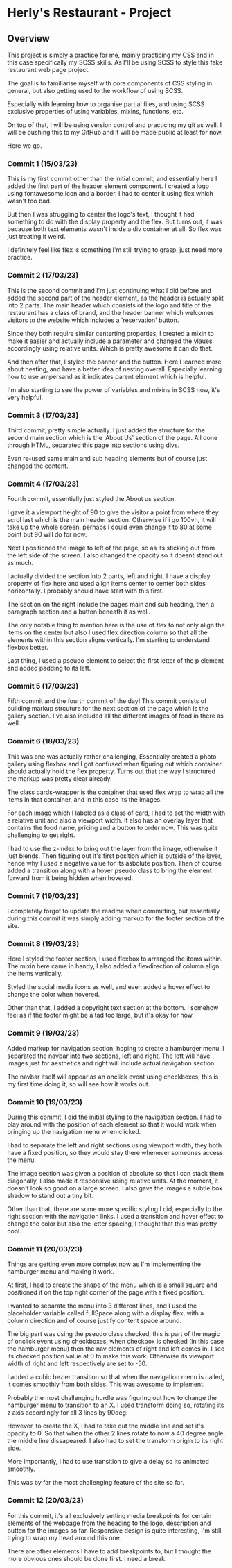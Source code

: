 # Herly's Restaurant - Project

## Overview
This project is simply a practice for me, mainly practicing my CSS and in this case specifically my SCSS skills. As I'll be using SCSS to style this fake restaurant web page project. 

The goal is to familiarise myself with core components of CSS styling in general, but also getting used to the workflow of using SCSS. 

Especially with learning how to organise partial files, and using SCSS exclusive properties of using variables, mixins, functions, etc. 

On top of that, I will be using version control and practicing my git as well. I will be pushing this to my GitHub and it will be made public at least for now. 

Here we go.

### Commit 1 (15/03/23)
This is my first commit other than the initial commit, and essentially here I added the first part of the header element component. I created a logo using fontawesome icon and a border. I had to center it using flex which wasn't too bad. 

But then I was struggling to center the logo's text, I thought it had something to do with the display property and the flex. But turns out, it was because both text elements wasn't inside a div container at all. So flex was just treating it weird.

I definitely feel like flex is something I'm still trying to grasp, just need more practice. 

### Commit 2 (17/03/23)
This is the second commit and I'm just continuing what I did before and added the second part of the header element, as the header is actually split into 2 parts. The main header which consists of the logo and title of the restaurant has a class of brand, and the header banner which welcomes visitors to the website which includes a 'reservation' button. 

Since they both require similar centerting properties, I created a mixin to make it easier and actually include a parameter and changed the vlaues accordingly using relative units. Which is pretty awesome it can do that. 

And then after that, I styled the banner and the button. Here I learned more about nesting, and have a better idea of nesting overall. Especially learning how to use ampersand as it indicates parent element which is helpful. 

I'm also starting to see the power of variables and mixins in SCSS now, it's very helpful.

### Commit 3 (17/03/23)
Third commit, pretty simple actually. I just added the structure for the second main section which is the 'About Us' section of the page. All done through HTML, separated this page into sections using divs. 

Even re-used same main and sub heading elements but of course just changed the content. 

### Commit 4 (17/03/23)
Fourth commit, essentially just styled the About us section. 

I gave it a viewport height of 90 to give the visitor a point from where they scrol last which is the main header section. Otherwise if i go 100vh, it will take up the whole screen, perhaps I could even change it to 80 at some point but 90 will do for now. 

Next I positioned the image to left of the page, so as its sticking out from the left side of the screen. I also changed the opacity so it doesnt stand out as much. 

I actually divided the section into 2 parts, left and right. I have a display property of flex here and used align items center to center both sides horizontally. I probably should have start with this first. 

The section on the right include the pages main and sub heading, then a paragraph section and a button beneath it as well.

The only notable thing to mention here is the use of flex to not only align the items on the center but also I used flex direction column so that all the elements within this section aligns vertically. I'm starting to understand flexbox better.

Last thing, I used a pseudo element to select the first letter of the p element and added padding to its left. 

### Commit 5 (17/03/23)
Fifth commit and the fourth commit of the day! This commit conists of building markup strcuture for the next section of the page which is the gallery section. I've also included all the different images of food in there as well. 

### Commit 6 (18/03/23)
This was one was actually rather challenging, Essentially created a photo gallery using flexbox and I got confused when figuring out which container should actually hold the flex property. Turns out that the way I structured the markup was pretty clear already.

The class cards-wrapper is the container that used flex wrap to wrap all the items in that container, and in this case its the images. 

For each image which I labeled as a class of card, I had to set the width with a relative unit and also a viewport width. It also has an overlay layer that contains the food name, pricing and a button to order now. This was quite challenging to get right. 

I had to use the z-index to bring out the layer from the image, otherwise it just blends. Then figuring out it's first position which is outside of the layer, hence why I used a negative value for its asbolute position. Then of course added a transition along with a hover pseudo class to bring the element forward from it being hidden when hovered. 

### Commit 7 (19/03/23)
I completely forgot to update the readme when committing, but essentially during this commit it was simply adding markup for the footer section of the site. 

### Commit 8 (19/03/23)
Here I styled the footer section, I used flexbox to arranged the items within. The mixin here came in handy, I also added a flexdirection of column align the items vertically. 

Styled the social media icons as well, and even added a hover effect to change the color when hovered. 

Other than that, I added a copyright text section at the bottom. I somehow feel as if the footer might be a tad too large, but it's okay for now.

### Commit 9 (19/03/23)
Added markup for navigation section, hoping to create a hamburger menu. I separated the navbar into two sections, left and right. The left will have images just for aesthetics and right will include actual navigation section.  

The navbar itself will appear as an onclick event using checkboxes, this is my first time doing it, so will see how it works out.

### Commit 10 (19/03/23)
During this commit, I did the initial styling to the navigation section. I had to play around with the position of each element so that it would work when bringing up the navigation menu when clicked. 

I had to separate the left and right sections using viewport width, they both have a fixed position, so they would stay there whenever someones access the menu. 

The image section was given a position of absolute so that I can stack them diagonally, I also made it responsive using relative units. At the moment, it doesn't look so good on a large screen. I also gave the images a subtle box shadow to stand out a tiny bit. 

Other than that, there are some more specific styling I did, especially to the right section with the navigation links. I used a transition and hover effect to change the color but also the letter spacing, I thought that this was pretty cool.

### Commit 11 (20/03/23)
Things are getting even more complex now as I'm implementing the hamburger menu and making it work. 

At first, I had to create the shape of the menu which is a small square and positioned it on the top right corner of the page with a fixed position.

I wanted to separate the menu into 3 different lines, and I used the placeholder variable called fullSpace along with a display flex, with a column direction and of course justify content space around. 

The big part was using the pseudo class checked, this is part of the magic of onclick event using checkboxes, when checkbox is checked (in this case the hamburger menu) then the nav elements of right and left comes in. I see its checked position value at 0 to make this work. Otherwise its viewport width of right and left respectively are set to -50.

I added a cubic bezier transition so that when the navigation menu is called, it comes smoothly from both sides. This was awesome to implement. 

Probably the most challenging hurdle was figuring out how to change the hamburger menu to transition to an X. I used transform doing so, rotating its z axis accordingly for all 3 lines by 90deg.

However, to create the X, I had to take out the middle line and set it's opacity to 0. So that when the other 2 lines rotate to now a 40 degree angle, the middle line dissapeared. I also had to set the transform origin to its right side. 

More importantly, I had to use transition to give a delay so its animated smoothly.

This was by far the most challenging feature of the site so far.

### Commit 12 (20/03/23)
For this commit, it's all exclusively setting media breakpoints for certain elements of the webpage from the heading to the logo, description and button for the images so far. Responsive design is quite interesting, I'm still trying to wrap my head around this one.

There are other elements I have to add breakpoints to, but I thought the more obvious ones should be done first. I need a break.